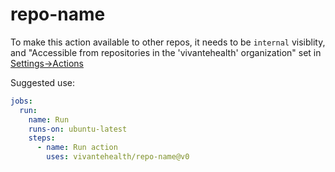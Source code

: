 # repo-name

To make this action available to other repos, it needs to be `internal` visiblity, and "Accessible from repositories in the 'vivantehealth' organization" set in [Settings->Actions](https://github.com/vivantehealth/terraform-plan-action/settings/actions)

Suggested use:

```yaml
jobs:
  run:
    name: Run
    runs-on: ubuntu-latest
    steps:
      - name: Run action
        uses: vivantehealth/repo-name@v0
```

